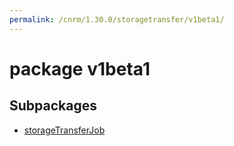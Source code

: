 ```yaml
---
permalink: /cnrm/1.30.0/storagetransfer/v1beta1/
---
```


# package v1beta1



## Subpackages

* [storageTransferJob](storagetransfer-v1beta1-storageTransferJob.md)